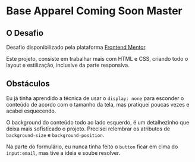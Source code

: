 # Base Apparel Coming Soon Master

## O Desafio

Desafio disponibilizado pela plataforma [Frontend Mentor](https://www.frontendmentor.io/challenges).

Este projeto, consiste em trabalhar mais com HTML e CSS, criando todo o layout e estilização, inclusive da parte responsiva.


## Obstáculos
Eu já tinha aprendido a técnica de usar o `display: none` para esconder o conteúdo de acordo com o tamanho da tela, mas pratiquei poucas vezes e acabei esquecendo.

O background do conteúdo todo ao lado esquerdo, é um detalhezinho que deixa mais sofisticado o projeto. Precisei relembrar os atributos de `background-size` e `background-position`.

Na parte do formulário, eu nunca tinha feito o `button` ficar em cima do `input:email`, mas tive a ideia e soube resolver.